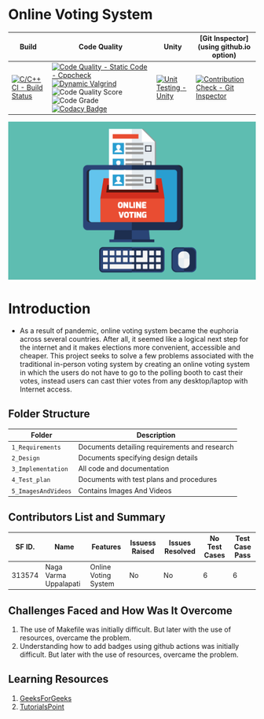 # Online Voting System

Build | Code Quality | Unity | [Git Inspector](using github.io option)
------|----------|-------|--------------
[![C/C++ CI - Build Status](https://github.com/NagaVarmaUppalapati/STEPin-Mini-Project/actions/workflows/c-cpp.yml/badge.svg)](https://github.com/NagaVarmaUppalapati/STEPin-Mini-Project/actions/workflows/c-cpp.yml) | [![Code Quality - Static Code - Cppcheck](https://github.com/NagaVarmaUppalapati/STEPin-Mini-Project/actions/workflows/cppcheck.yml/badge.svg)](https://github.com/NagaVarmaUppalapati/STEPin-Mini-Project/actions/workflows/cppcheck.yml) [![Dynamic Valgrind](https://github.com/prithvisekhar/AppliedSDLC_Template/actions/workflows/CodeQuality_Dynamic.yml/badge.svg)](https://github.com/prithvisekhar/AppliedSDLC_Template/actions/workflows/CodeQuality_Dynamic.yml)  ![Code Quality Score](https://www.code-inspector.com/project/25229/score/svg) ![Code Grade](https://www.code-inspector.com/project/25229/status/svg) [![Codacy Badge](https://app.codacy.com/project/badge/Grade/d09a959fee56477fb3af5c56dbc3514c)](https://www.codacy.com/gh/NagaVarmaUppalapati/STEPin-Mini-Project/dashboard?utm_source=github.com&amp;utm_medium=referral&amp;utm_content=NagaVarmaUppalapati/STEPin-Mini-Project&amp;utm_campaign=Badge_Grade) | [![Unit Testing - Unity](https://github.com/NagaVarmaUppalapati/STEPin-Mini-Project/actions/workflows/unity.yml/badge.svg)](https://github.com/NagaVarmaUppalapati/STEPin-Mini-Project/actions/workflows/unity.yml)| [![Contribution Check - Git Inspector](https://github.com/NagaVarmaUppalapati/STEPin-Mini-Project/actions/workflows/gitinspector.yml/badge.svg)](https://github.com/NagaVarmaUppalapati/STEPin-Mini-Project/actions/workflows/gitinspector.yml)

![OnlineVotingSystem](https://github.com/NagaVarmaUppalapati/STEPin-Mini-Project/blob/main/5_ImagesAndVideos/OnlineVotingSystem.png)

# Introduction
- As a result of pandemic, online voting system became the euphoria across several countries. After all, it seemed like a logical next step for the internet and it makes elections more convenient, accessible and cheaper. This project seeks to solve a few problems associated with the traditional in-person voting system by creating an online voting system in which the users do not have to go to the polling booth to cast their votes, instead users can cast thier votes from any desktop/laptop with Internet access.

## Folder Structure
Folder             | Description
-------------------| -----------------------------------------
`1_Requirements`   | Documents detailing requirements and research
`2_Design`         | Documents specifying design details
`3_Implementation` | All code and documentation
`4_Test_plan`      | Documents with test plans and procedures
`5_ImagesAndVideos`   | Contains Images And Videos

## Contributors List and Summary

SF ID. |  Name   |    Features    | Issuess Raised |Issues Resolved|No Test Cases|Test Case Pass
-------|---------|----------------|----------------|---------------|-------------|--------------
313574 | Naga Varma Uppalapati  | Online Voting System    | No     | No   |6   |6         

## Challenges Faced and How Was It Overcome

1. The use of Makefile was initially difficult. But later with the use of resources, overcame the problem.
2. Understanding how to add badges using github actions was initially difficult. But later with the use of resources, overcame the problem.

## Learning Resources
1. [GeeksForGeeks](https://www.geeksforgeeks.org/c-programming-language/)
2. [TutorialsPoint](https://www.tutorialspoint.com/cprogramming/index.htm)

